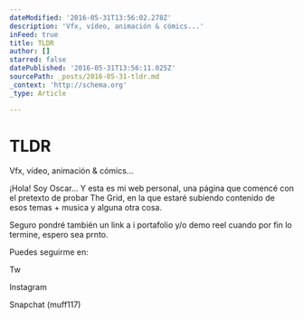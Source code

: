 ```yaml
---
dateModified: '2016-05-31T13:56:02.278Z'
description: 'Vfx, vídeo, animación & cómics...'
inFeed: true
title: TLDR
author: []
starred: false
datePublished: '2016-05-31T13:56:11.025Z'
sourcePath: _posts/2016-05-31-tldr.md
_context: 'http://schema.org'
_type: Article

---
```

# TLDR

Vfx, vídeo, animación & cómics...

¡Hola! Soy Oscar... Y esta es mi web personal, una página que comencé con el pretexto de probar The Grid, en la que estaré subiendo contenido de esos temas + musica y alguna otra cosa.

Seguro pondré también un link a i portafolio y/o demo reel cuando por fin lo termine, espero sea prnto.

Puedes seguirme en:

Tw

Instagram

Snapchat (muff117)
